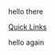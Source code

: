 hello there

<div class="flex-container">
  <div class="flex-item">
    <a class="custom-button" href="/social/quick-links">Quick Links</a>
  </div>
</div>

hello again


<script setup>
    import VPButton from 'vitepress/dist/client/theme-default/components/VPButton.vue'

</script>